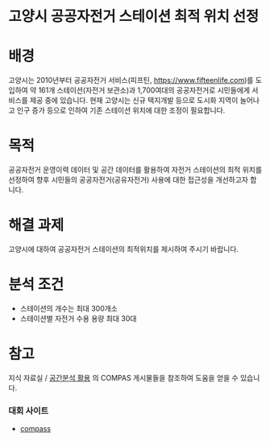 # 고양시 공공자전거 스테이션 최적 위치 선정
# 배경
고양시는 2010년부터 공공자전거 서비스(피프틴, https://www.fifteenlife.com)를 도입하여
약 161개 스테이션(자전거 보관소)과 1,700여대의 공공자전거로 시민들에게 서비스를 제공 중에 있습니다.
현재 고양시는 신규 택지개발 등으로 도시화 지역이 늘어나고
인구 증가 등으로 인하여 기존 스테이션 위치에 대한 조정이 필요합니다.
# 목적
공공자전거 운영이력 데이터 및 공간 데이터를 활용하여 자전거 스테이션의 최적 위치를 선정하여
향후 시민들의 공공자전거(공유자전거) 사용에 대한 접근성을 개선하고자 합니다.
# 해결 과제
고양시에 대하여 공공자전거 스테이션의 최적위치를 제시하여 주시기 바랍니다.
# 분석 조건
- 스테이션의 개수는 최대 300개소
- 스테이션별 자전거 수용 용량 최대 30대
# 참고
지식 자료실 / [공간분석 활용](https://compas.lh.or.kr/gis) 의 COMPAS 게시물들을 참조하여 도움을 얻을 수 있습니다.

### 대회 사이트
- [compass](https://compas.lh.or.kr/)

